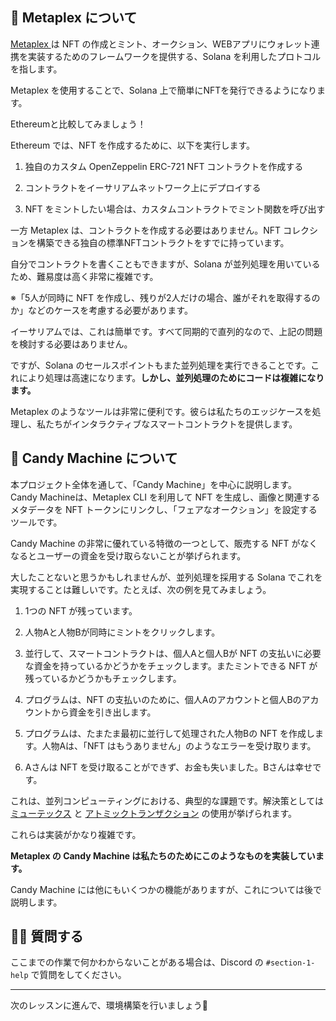 ## 🐸 Metaplex について

[ Metaplex ](https://www.metaplex.com)は NFT の作成とミント、オークション、WEBアプリにウォレット連携を実装するためのフレームワークを提供する、Solana を利用したプロトコルを指します。

Metaplex を使用することで、Solana 上で簡単にNFTを発行できるようになります。

Ethereumと比較してみましょう！

Ethereum では、NFT を作成するために、以下を実行します。

1. 独自のカスタム OpenZeppelin ERC-721 NFT コントラクトを作成する

2. コントラクトをイーサリアムネットワーク上にデプロイする

3. NFT をミントしたい場合は、カスタムコントラクトでミント関数を呼び出す

一方 Metaplex は、コントラクトを作成する必要はありません。NFT コレクションを構築できる独自の標準NFTコントラクトをすでに持っています。

自分でコントラクトを書くこともできますが、Solana が並列処理を用いているため、難易度は高く非常に複雑です。

※「5人が同時に NFT を作成し、残りが2人だけの場合、誰がそれを取得するのか」などのケースを考慮する必要があります。

イーサリアムでは、これは簡単です。すべて同期的で直列的なので、上記の問題を検討する必要はありません。

ですが、Solana のセールスポイントもまた並列処理を実行できることです。これにより処理は高速になります。**しかし、並列処理のためにコードは複雑になります。**

Metaplex のようなツールは非常に便利です。彼らは私たちのエッジケースを処理し、私たちがインタラクティブなスマートコントラクトを提供します。
## 🍭 Candy Machine について

本プロジェクト全体を通して、「Candy Machine」を中心に説明します。
Candy Machineは、Metaplex CLI を利用して NFT を生成し、画像と関連するメタデータを NFT トークンにリンクし、「フェアなオークション」を設定するツールです。

Candy Machine の非常に優れている特徴の一つとして、販売する NFT がなくなるとユーザーの資金を受け取らないことが挙げられます。

大したことないと思うかもしれませんが、並列処理を採用する Solana でこれを実現することは難しいです。たとえば、次の例を見てみましょう。

1. 1つの NFT が残っています。

2. 人物Aと人物Bが同時にミントをクリックします。

3. 並行して、スマートコントラクトは、個人Aと個人Bが NFT の支払いに必要な資金を持っているかどうかをチェックします。またミントできる NFT が残っているかどうかもチェックします。

4. プログラムは、NFT の支払いのために、個人Aのアカウントと個人Bのアカウントから資金を引き出します。

5. プログラムは、たまたま最初に並行して処理された人物Bの NFT を作成します。人物Aは、「NFT はもうありません」のようなエラーを受け取ります。

6. Aさんは NFT を受け取ることができず、お金も失いました。Bさんは幸せです。

これは、並列コンピューティングにおける、典型的な課題です。解決策としては [ミューテックス](https://doc.rust-lang.org/std/sync/struct.Mutex.html) と [アトミックトランザクション](https://en.wikipedia.org/wiki/Atomicity_(database_systems)) の使用が挙げられます。

これらは実装がかなり複雑です。

**Metaplex の Candy Machine は私たちのためにこのようなものを実装しています。**

Candy Machine には他にもいくつかの機能がありますが、これについては後で説明します。
## 🙋‍♂️ 質問する

ここまでの作業で何かわからないことがある場合は、Discord の `#section-1-help` で質問をしてください。

------
次のレッスンに進んで、環境構築を行いましょう🎉
